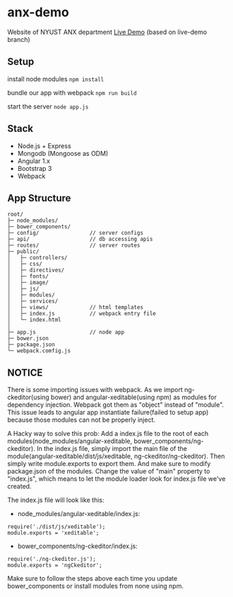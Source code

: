 # anx-demo
Website of NYUST ANX department 
[Live Demo](http://128.199.127.18:5000) (based on live-demo branch)

## Setup
install node modules `npm install`

bundle our app with webpack `npm run build`

start the server `node app.js`

## Stack
- Node.js + Express
- Mongodb (Mongoose as ODM)
- Angular 1.x
- Bootstrap 3
- Webpack

## App Structure

```
root/
├─ node_modules/
├─ bower_components/
├─ config/                // server configs
├─ api/                   // db accessing apis
├─ routes/                // server routes
├─ public/
│   ├─ controllers/
│   ├─ css/
│   ├─ directives/
│   ├─ fonts/
│   ├─ image/
│   ├─ js/
│   ├─ modules/
│   ├─ services/
│   ├─ views/             // html templates
│   ├─ index.js           // webpack entry file
│   └─ index.html
│
├─ app.js                 // node app
├─ bower.json
├─ package.json
└─ webpack.comfig.js
```

## NOTICE
There is some importing issues with webpack. As we import ng-ckeditor(using bower) and angular-xeditable(using npm) as modules for dependency injection. Webpack got them as "object" instead of "module". This issue leads to angular app instantiate failure(failed to setup app) because those modules can not be properly inject.

A Hacky way to solve this prob: 
Add a index.js file to the root of each modules(node_modules/angular-xeditable, bower_components/ng-ckeditor). In the index.js file, simply import the main file of the module(angular-xeditable/dist/js/xeditable, ng-ckeditor/ng-ckeditor). Then simply write module.exports to export them. And make sure to modify package.json of the modules. Change the value of "main" property to "index.js", which means to let the module loader look for index.js file we've created.

The index.js file will look like this:

- node_modules/angular-xeditable/index.js:
```
require('./dist/js/xeditable');
module.exports = 'xeditable';
```
- bower_components/ng-ckeditor/index.js:
```
require('./ng-ckeditor.js');
module.exports = 'ngCkeditor';
```

Make sure to follow the steps above each time you update bower_components or install modules from none using npm.